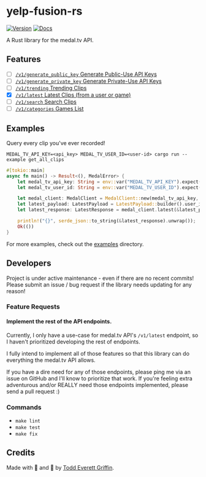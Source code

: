 # yelp-fusion-rs

[![Version](https://img.shields.io/crates/v/medal-tv-rs)](https://crates.io/crates/medal-tv-rs)
[![Docs](https://docs.rs/medal-tv-rs/badge.svg)](https://docs.rs/medal-tv-rs)

A Rust library for the medal.tv API.

## Features

- [ ] [`/v1/generate_public_key` Generate Public-Use API Keys](https://docs.medal.tv/api#generate-an-api-key)
- [ ] [`/v1/generate_private_key` Generate Private-Use API Keys](https://docs.medal.tv/api#generate-an-api-key)
- [ ] [`/v1/trending` Trending Clips](https://docs.medal.tv/api#v1trending---trending-clips-by-game)
- [X] [`/v1/latest` Latest Clips (from a user or game)](https://docs.medal.tv/api#v1latest---latest-clips-from-a-user-or-game)
- [ ] [`/v1/search` Search Clips](https://docs.medal.tv/api#v1search---search-clips-on-medal)
- [ ] [`/v1/categories` Games List](https://docs.medal.tv/api#v1categories---games-list)

## Examples

Query every clip you've ever recorded!

`MEDAL_TV_API_KEY=<api_key> MEDAL_TV_USER_ID=<user-id> cargo run --example get_all_clips`

```rust
#[tokio::main]
async fn main() -> Result<(), MedalError> {
    let medal_tv_api_key: String = env::var("MEDAL_TV_API_KEY").expect("no medal.tv API key");
    let medal_tv_user_id: String = env::var("MEDAL_TV_USER_ID").expect("no medal.tv user ID");

    let medal_client: MedalClient = MedalClient::new(medal_tv_api_key, None);
    let latest_payload: LatestPayload = LatestPayload::builder().user_id(medal_tv_user_id).build();
    let latest_response: LatestResponse = medal_client.latest(&latest_payload).await?;

    println!("{}", serde_json::to_string(&latest_response).unwrap());
    Ok(())
}
```

For more examples, check out the [examples](https://github.com/goddtriffin/medal-tv-rs/blob/main/examples) directory.

## Developers

Project is under active maintenance - even if there are no recent commits!
Please submit an issue / bug request if the library needs updating for any reason!

### Feature Requests

#### Implement the rest of the API endpoints.

Currently, I only have a use-case for medal.tv API's `/v1/latest` endpoint,
so I haven't prioritized developing the rest of endpoints.

I fully intend to implement all of those features so that this library can do everything the medal.tv API allows.

If you have a dire need for any of those endpoints, please ping me via an issue on GitHub and I'll know to prioritize that work.
If you're feeling extra adventurous and/or REALLY need those endpoints implemented, please send a pull request :)

### Commands

- `make lint`
- `make test`
- `make fix`

## Credits

Made with 🤬 and 🥲 by [Todd Everett Griffin](https://www.toddgriffin.me/).
